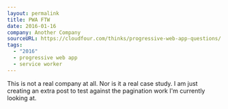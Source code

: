 ```yaml
---
layout: permalink
title: PWA FTW
date: 2016-01-16
company: Another Company
sourceURL: https://cloudfour.com/thinks/progressive-web-app-questions/
tags:
  - "2016"
  - progressive web app
  - service worker
---
```


This is not a real company at all. Nor is it a real case study. I am just creating an extra post to test against the pagination work I'm currently looking at.
